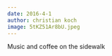 ```yaml
---
date: 2016-4-1
author: christian koch
image: 5tKZ51Ar8bU.jpeg
---
```

Music and coffee on the sidewalk